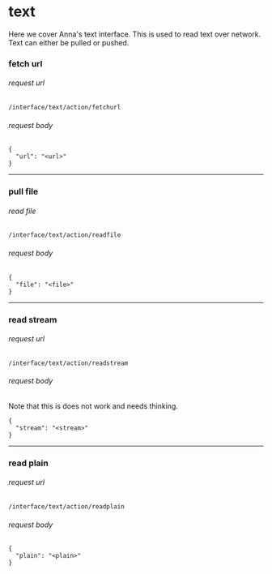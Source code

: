 # text
Here we cover Anna's text interface. This is used to read text over network.
Text can either be pulled or pushed.

### fetch url

###### request url
```
/interface/text/action/fetchurl
```

###### request body
```
{
  "url": "<url>"
}
```

---

### pull file

###### read file
```
/interface/text/action/readfile
```

###### request body
```
{
  "file": "<file>"
}
```

---

### read stream

###### request url
```
/interface/text/action/readstream
```

###### request body
Note that this is does not work and needs thinking.
```
{
  "stream": "<stream>"
}
```

---

### read plain

###### request url
```
/interface/text/action/readplain
```

###### request body
```
{
  "plain": "<plain>"
}
```
